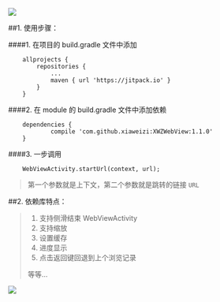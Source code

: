 ![](http://upload-images.jianshu.io/upload_images/4043475-5538382cc638f16f.gif?imageMogr2/auto-orient/strip)


##1. 使用步骤：

####1. 在项目的 build.gradle 文件中添加

		allprojects {
			repositories {
				...
				maven { url 'https://jitpack.io' }
			}
		}

####2. 在 module 的 build.gradle 文件中添加依赖

		dependencies {
		        compile 'com.github.xiaweizi:XWZWebView:1.1.0'
		}

####3. 一步调用

		WebViewActivity.startUrl(context, url);
> 第一个参数就是上下文，第二个参数就是跳转的链接 `URL`

##2. 依赖库特点：

>1. 支持侧滑结束 WebViewActivity
>2. 支持缩放
>3. 设置缓存
>4. 进度显示
>5. 点击返回键回退到上个浏览记录
>
>等等...

![](https://jitpack.io/v/xiaweizi/XWZWebView.svg)
